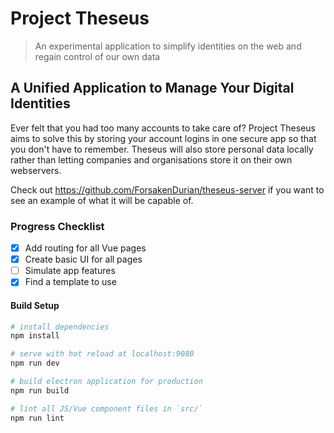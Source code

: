 # Project Theseus

> An experimental application to simplify identities on the web and regain control of our own data

## A Unified Application to Manage Your Digital Identities

Ever felt that you had too many accounts to take care of? Project Theseus aims to solve this by storing your account logins in one secure app so that you don't have to remember. Theseus will also store personal data locally rather than letting companies and organisations store it on their own webservers.

Check out https://github.com/ForsakenDurian/theseus-server if you want to see an example of what it will be capable of.

### Progress Checklist

- [x] Add routing for all Vue pages
- [x] Create basic UI for all pages
- [ ] Simulate app features
- [x] Find a template to use

#### Build Setup

```bash
# install dependencies
npm install

# serve with hot reload at localhost:9080
npm run dev

# build electron application for production
npm run build

# lint all JS/Vue component files in `src/`
npm run lint
```
